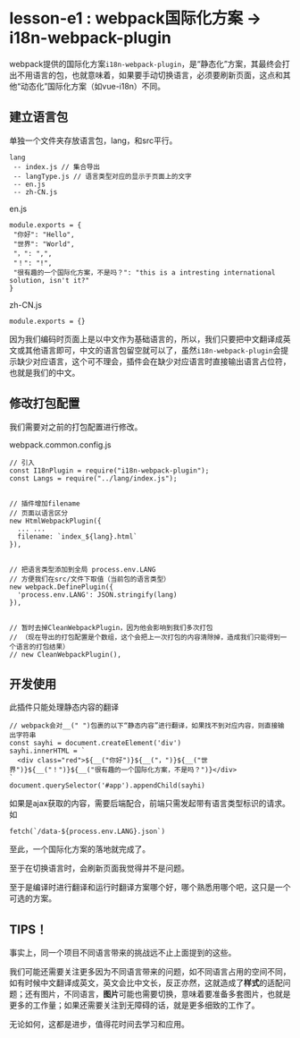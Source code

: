 # lesson-e1 : webpack国际化方案 -> i18n-webpack-plugin

webpack提供的国际化方案`i18n-webpack-plugin`，是“静态化”方案，其最终会打出不用语言的包，也就意味着，如果要手动切换语言，必须要刷新页面，这点和其他“动态化”国际化方案（如vue-i18n）不同。

## 建立语言包

单独一个文件夹存放语言包，lang，和src平行。

```
lang
 -- index.js // 集合导出
 -- langType.js // 语言类型对应的显示于页面上的文字
 -- en.js
 -- zh-CN.js
```

 en.js
 ```
 module.exports = {
  "你好": "Hello",
  "世界": "World",
  "，": ",",
  "！": "!",
  "很有趣的一个国际化方案，不是吗？": "this is a intresting international solution, isn't it?"
}
 ```

 zh-CN.js
 ```
 module.exports = {}
 ```

 因为我们编码时页面上是以中文作为基础语言的，所以，我们只要把中文翻译成英文或其他语言即可，中文的语言包留空就可以了，虽然`i18n-webpack-plugin`会提示缺少对应语言，这个可不理会，插件会在缺少对应语言时直接输出语言占位符，也就是我们的中文。

## 修改打包配置

我们需要对之前的打包配置进行修改。

webpack.common.config.js
```
// 引入
const I18nPlugin = require("i18n-webpack-plugin");
const Langs = require("../lang/index.js");


// 插件增加filename
// 页面以语言区分
new HtmlWebpackPlugin({
  ... ...
  filename: `index_${lang}.html`
}),


// 把语言类型添加到全局 process.env.LANG
// 方便我们在src/文件下取值（当前包的语言类型）
new webpack.DefinePlugin({
  'process.env.LANG': JSON.stringify(lang)
}),


// 暂时去掉CleanWebpackPlugin，因为他会影响到我们多次打包
// （现在导出的打包配置是个数组，这个会把上一次打包的内容清除掉，造成我们只能得到一个语言的打包结果）
// new CleanWebpackPlugin(),
```

## 开发使用

此插件只能处理静态内容的翻译
```
// webpack会对__(" ")包裹的以下“静态内容”进行翻译，如果找不到对应内容，则直接输出字符串
const sayhi = document.createElement('div')
sayhi.innerHTML = `
  <div class="red">${__("你好")}${__("，")}${__("世界")}${__("！")}${__("很有趣的一个国际化方案，不是吗？")}</div>
`
document.querySelector('#app').appendChild(sayhi)
```

如果是ajax获取的内容，需要后端配合，前端只需发起带有语言类型标识的请求。如
```
fetch(`/data-${process.env.LANG}.json`)
```

至此，一个国际化方案的落地就完成了。

至于在切换语言时，会刷新页面我觉得并不是问题。

至于是编译时进行翻译和运行时翻译方案哪个好，哪个熟悉用哪个吧，这只是一个可选的方案。

## TIPS！

事实上，同一个项目不同语言带来的挑战远不止上面提到的这些。

我们可能还需要关注更多因为不同语言带来的问题，如不同语言占用的空间不同，如有时候中文翻译成英文，英文会比中文长，反正亦然，这就造成了**样式**的适配问题；还有图片，不同语言，**图片**可能也需要切换，意味着要准备多套图片，也就是更多的工作量；如果还需要关注到无障碍的话，就是更多细致的工作了。

无论如何，这都是进步，值得花时间去学习和应用。
